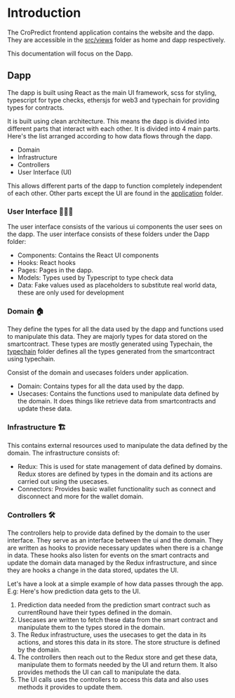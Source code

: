 # Introduction

The CroPredict frontend application contains the website and the dapp. They are accessible in the [src/views](src/views) folder as home and dapp respectively.

This documentation will focus on the Dapp.

## Dapp

The dapp is built using React as the main UI framework, scss for styling, typescript for type checks, ethersjs for web3 and typechain for providing types for contracts.

It is built using clean architecture. This means the dapp is divided into different parts that interact with each other. It is divided into 4 main parts. Here's the list arranged according to how data flows through the dapp.

- Domain
- Infrastructure
- Controllers
- User Interface (UI)

This allows different parts of the dapp to function completely independent of each other. Other parts except the UI are found in the [application](src/views/Dapp/application) folder.

### User Interface 👩🏾‍💼

The user interface consists of the various ui components the user sees on the dapp. The user interface consists of these folders under the Dapp folder:

- Components: Contains the React UI components
- Hooks: React hooks
- Pages: Pages in the dapp.
- Models: Types used by Typescript to type check data
- Data: Fake values used as placeholders to substitute real world data, these are only used for development

### Domain 🏠

They define the types for all the data used by the dapp and functions used to manipulate this data. They are majorly types for data stored on the smartcontract. These types are mostly generated using Typechain, the [typechain](src/views/Dapp/typechain) folder defines all the types generated from the smartcontract using typechain.

Consist of the domain and usecases folders under application.

- Domain: Contains types for all the data used by the dapp.
- Usecases: Contains the functions used to manipulate data defined by the domain. It does things like retrieve data from smartcontracts and update these data.

### Infrastructure 🏗️

This contains external resources used to manipulate the data defined by the domain. The infrastructure consists of:

- Redux: This is used for state management of data defined by domains. Redux stores are defined by types in the domain and its actions are carried out using the usecases.
- Connectors: Provides basic wallet functionality such as connect and disconnect and more for the wallet domain.

### Controllers 🛠️

The controllers help to provide data defined by the domain to the user interface. They serve as an interface between the ui and the domain.
They are written as hooks to provide necessary updates when there is a change in data. These hooks also listen for events on the smart contracts and update the domain data managed by the Redux infrastructure, and since they are hooks a change in the data stored, updates the UI.

Let's have a look at a simple example of how data passes through the app.
E.g: Here's how prediction data gets to the UI.

1. Prediction data needed from the prediction smart contract such as currentRound have their types defined in the domain.
2. Usecases are written to fetch these data from the smart contract and manipulate them to the types stored in the domain.
3. The Redux infrastructure, uses the usecases to get the data in its actions, and stores this data in its store. The store structure is defined by the domain.
4. The controllers then reach out to the Redux store and get these data, manipulate them to formats needed by the UI and return them. It also provides methods the UI can call to manipulate the data.
5. The UI calls uses the controllers to access this data and also uses methods it provides to update them.
